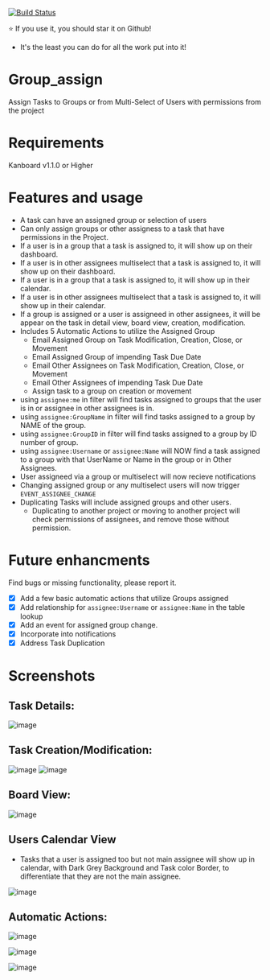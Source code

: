[![Build Status](https://travis-ci.com/creecros/Group_assign.svg?branch=master)](https://travis-ci.com/creecros/Group_assign)

:star: If you use it, you should star it on Github! 
- It's the least you can do for all the work put into it!


# Group_assign
Assign Tasks to Groups or from Multi-Select of Users with permissions from the project

# Requirements
Kanboard v1.1.0 or Higher

# Features and usage
* A task can have an assigned group or selection of users
* Can only assign groups or other assigness to a task that have permissions in the Project.
* If a user is in a group that a task is assigned to, it will show up on their dashboard.
* If a user is in other assignees multiselect that a task is assigned to, it will show up on their dashboard.
* If a user is in a group that a task is assigned to, it will show up in their calendar.
* If a user is in other assignees multiselect that a task is assigned to, it will show up in their calendar.
* If a group is assigned or a user is assigneed in other assignees, it will be appear on the task in detail view, board view, creation, modification. 
* Includes 5 Automatic Actions to utilize the Assigned Group
  * Email Assigned Group on Task Modification, Creation, Close, or Movement
  * Email Assigned Group of impending Task Due Date
  * Email Other Assignees on Task Modification, Creation, Close, or Movement
  * Email Other Assignees of impending Task Due Date
  * Assign task to a group on creation or movement
* using ``assignee:me`` in filter will find tasks assigned to groups that the user is in or assignee in other assignees is in.
* using ``assignee:GroupName`` in filter will find tasks assigned to a group by NAME of the group.
* using ``assignee:GroupID`` in filter will find tasks assigned to a group by ID number of group.
* using ``assignee:Username`` or ``assignee:Name`` will NOW find a task assigned to a group with that UserName or Name in the group or in Other Assignees. 
* User assigneed via a group or multiselect will now recieve notifications
* Changing assigned group or any multiselect users will now trigger `EVENT_ASSIGNEE_CHANGE`
* Duplicating Tasks will include assigned groups and other users.
  * Duplicating to another project or moving to another project will check permissions of assignees, and remove those without permission.

# Future enhancments
Find bugs or missing functionality, please report it.

- [x] Add a few basic automatic actions that utilize Groups assigned
- [x] Add relationship for ``assignee:Username`` or ``assignee:Name`` in the table lookup 
- [x] Add an event for assigned group change.
- [x] Incorporate into notifications
- [x] Address Task Duplication

# Screenshots

## Task Details:
![image](https://user-images.githubusercontent.com/26339368/49951197-64546680-fec7-11e8-9473-82820b1a4f7e.png)

## Task Creation/Modification:
![image](https://user-images.githubusercontent.com/26339368/38753761-692db008-3f2d-11e8-8ce2-59d88ddf39b1.png)
![image](https://user-images.githubusercontent.com/26339368/49557918-3c696f80-f8d7-11e8-91b8-7cef11c6eec0.png)

## Board View:
![image](https://user-images.githubusercontent.com/26339368/49951135-3a9b3f80-fec7-11e8-9bf6-3a777c09c675.png)

## Users Calendar View

- Tasks that a user is assigned too but not main assignee will show up in calendar, with Dark Grey Background and Task color Border, to differentiate that they are not the main assignee.

![image](https://user-images.githubusercontent.com/26339368/49655821-b7cb3e00-fa09-11e8-9608-952abbf146fa.png)


## Automatic Actions:
![image](https://user-images.githubusercontent.com/26339368/38754253-0a0fd2de-3f2f-11e8-9dde-2036de011a6b.png)

![image](https://user-images.githubusercontent.com/26339368/38754279-2285d0d4-3f2f-11e8-88c2-0ed91e452f90.png)

![image](https://user-images.githubusercontent.com/26339368/38754288-310df2c6-3f2f-11e8-9993-39e96b55076c.png)

